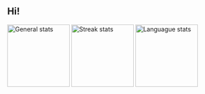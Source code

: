 ## Hi!

<div>
  <img height=143 align=center src="https://github-readme-stats.vercel.app/api?username=IX-0&theme=vue-dark&hide_border=true&count_private=true" alt="General stats">
  <img height=143 align=center src="https://github-readme-streak-stats.herokuapp.com/?user=IX-0&theme=vue-dark&hide_border=true" alt="Streak stats"> 
  <img height=143 align=center src="https://github-readme-stats.vercel.app/api/top-langs/?username=IX-0&theme=vue-dark&show_icons=true&hide_border=true&layout=compact&count_private=true" alt="Languague stats">
</div>

## 
